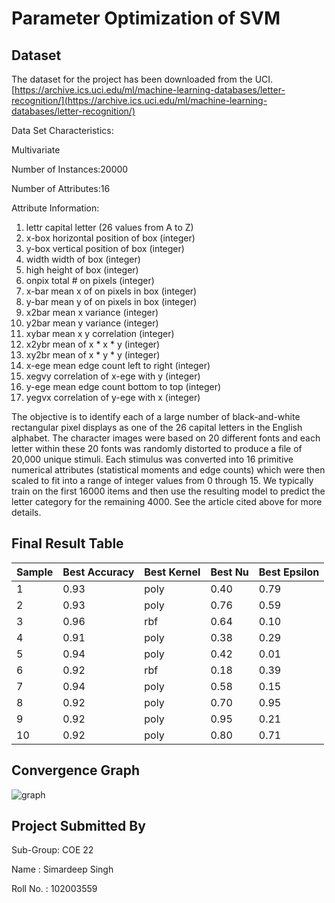 # Parameter Optimization of SVM


## Dataset

The dataset for the project has been downloaded from the UCI.
[https://archive.ics.uci.edu/ml/machine-learning-databases/letter-recognition/](https://archive.ics.uci.edu/ml/machine-learning-databases/letter-recognition/)

Data Set Characteristics:  

Multivariate

Number of Instances:20000

Number of Attributes:16

Attribute Information:

1. lettr capital letter (26 values from A to Z)
2. x-box horizontal position of box (integer)
3. y-box vertical position of box (integer)
4. width width of box (integer)
5. high height of box (integer)
6. onpix total # on pixels (integer)
7. x-bar mean x of on pixels in box (integer)
8. y-bar mean y of on pixels in box (integer)
9. x2bar mean x variance (integer)
10. y2bar mean y variance (integer)
11. xybar mean x y correlation (integer)
12. x2ybr mean of x * x * y (integer)
13. xy2br mean of x * y * y (integer)
14. x-ege mean edge count left to right (integer)
15. xegvy correlation of x-ege with y (integer)
16. y-ege mean edge count bottom to top (integer)
17. yegvx correlation of y-ege with x (integer)


The objective is to identify each of a large number of black-and-white rectangular pixel displays as one of the 26 capital letters in the English alphabet. The character images were based on 20 different fonts and each letter within these 20 fonts was randomly distorted to produce a file of 20,000 unique stimuli. Each stimulus was converted into 16 primitive numerical attributes (statistical moments and edge counts) which were then scaled to fit into a range of integer values from 0 through 15. We typically train on the first 16000 items and then use the resulting model to predict the letter category for the remaining 4000. See the article cited above for more details.





## Final Result Table

| Sample  | Best Accuracy | Best Kernel | Best Nu | Best Epsilon |
| -----   | ------------- | ----------- | ------- | ------------ |
| 1 | 0.93| poly | 0.40 | 0.79 |
| 2 | 0.93| poly | 0.76 | 0.59 |
| 3 | 0.96 | rbf | 0.64 | 0.10 |
| 4 | 0.91 | poly | 0.38 | 0.29 |
| 5 | 0.94 | poly | 0.42 | 0.01 |
| 6 | 0.92 | rbf | 0.18 | 0.39 |
| 7 | 0.94 | poly| 0.58| 0.15 |
| 8 | 0.92 | poly | 0.70 | 0.95 |
| 9 | 0.92 | poly| 0.95 | 0.21 |
| 10 | 0.92 | poly | 0.80 | 0.71 |

## Convergence Graph
![graph]()


## Project Submitted By

Sub-Group: COE 22

Name : Simardeep Singh 

Roll No. : 102003559



